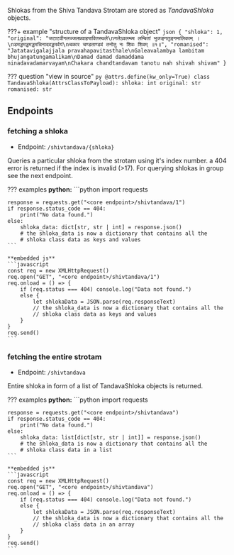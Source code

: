Shlokas from the Shiva Tandava Strotam are stored as *TandavaShloka* objects.

???+ example "structure of a TandavaShloka object"
    ```json
    {
        "shloka": 1,
        "original": "जटाटवीगलज्जलप्रवाहपावितस्थले\nगलेऽवलम्ब्य लम्बितां भुजङ्गतुङ्गमालिकाम् ।\nडमड्डमड्डमड्डमन्निनादवड्डमर्वयं\nचकार चण्डताण्डवं तनोतु नः शिवः शिवम् ॥१॥",
        "romanised": "Jatatavigalajjala pravahapavitasthale\nGaleavalambya lambitam bhujangatungamalikam\nDamad damad damaddama ninadavadamarvayam\nChakara chandtandavam tanotu nah shivah shivam"
    }
    ```

??? question "view in source"
    ```py
    @attrs.define(kw_only=True)
    class TandavaShloka(AttrsClassToPayload):
        shloka: int
        original: str
        romanised: str
    ```

Endpoints
---------

### fetching a shloka
* Endpoint: `/shivtandava/{shloka}`

Queries a particular shloka from the strotam using it's index number.
a 404 error is returned if the index is invalid (>17). For querying shlokas in group see the next endpoint.

??? examples 
    **python:**
    ```python
    import requests

    response = requests.get("<core endpoint>/shivtandava/1")
    if response.status_code == 404:
        print("No data found.")
    else:
        shloka_data: dict[str, str | int] = response.json()
        # the shloka_data is now a dictionary that contains all the
        # shloka class data as keys and values
    ```

    **embedded js**
    ```javascript
    const req = new XMLHttpRequest()
    req.open("GET", "<core endpoint>/shivtandava/1")
    req.onload = () => {
        if (req.status === 404) console.log("Data not found.")
        else {
            let shlokaData = JSON.parse(req.responseText)
            // the shloka_data is now a dictionary that contains all the 
            // shloka class data as keys and values
        }
    }
    req.send()
    ```

### fetching the entire strotam
* Endpoint: `/shivtandava`

Entire shloka in form of a list of TandavaShloka objects is returned.

??? examples 
    **python:**
    ```python
    import requests

    response = requests.get("<core endpoint>/shivtandava")
    if response.status_code == 404:
        print("No data found.")
    else:
        shloka_data: list[dict[str, str | int]] = response.json()
        # the shloka_data is now a dictionary that contains all the
        # shloka class data in a list
    ```

    **embedded js**
    ```javascript
    const req = new XMLHttpRequest()
    req.open("GET", "<core endpoint>/shivtandava")
    req.onload = () => {
        if (req.status === 404) console.log("Data not found.")
        else {
            let shlokaData = JSON.parse(req.responseText)
            // the shloka_data is now a dictionary that contains all the 
            // shloka class data in an array
        }
    }
    req.send()
    ```
